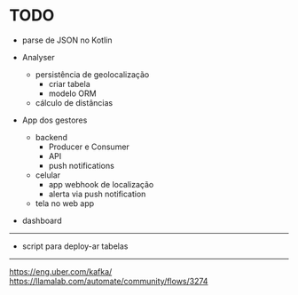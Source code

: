 # TODO

- parse de JSON no Kotlin

- Analyser
  - persistência de geolocalização
    - criar tabela
    - modelo ORM
  - cálculo de distâncias

- App dos gestores
  - backend
    - Producer e Consumer
    - API
    - push notifications
  - celular
    - app webhook de localização
    - alerta via push notification
  - tela no web app

- dashboard

---

- script para deploy-ar tabelas

---

https://eng.uber.com/kafka/
https://llamalab.com/automate/community/flows/3274
